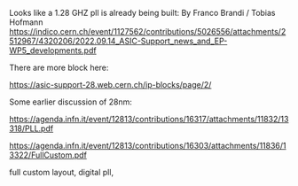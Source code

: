 Looks like a 1.28 GHZ pll is already being built:
By Franco Brandi / Tobias Hofmann
https://indico.cern.ch/event/1127562/contributions/5026556/attachments/2512967/4320206/2022.09.14_ASIC-Support_news_and_EP-WP5_developments.pdf

There are more block here:

https://asic-support-28.web.cern.ch/ip-blocks/page/2/

Some earlier discussion of 28nm:

https://agenda.infn.it/event/12813/contributions/16317/attachments/11832/13318/PLL.pdf

https://agenda.infn.it/event/12813/contributions/16303/attachments/11836/13322/FullCustom.pdf

full custom layout, digital pll, 